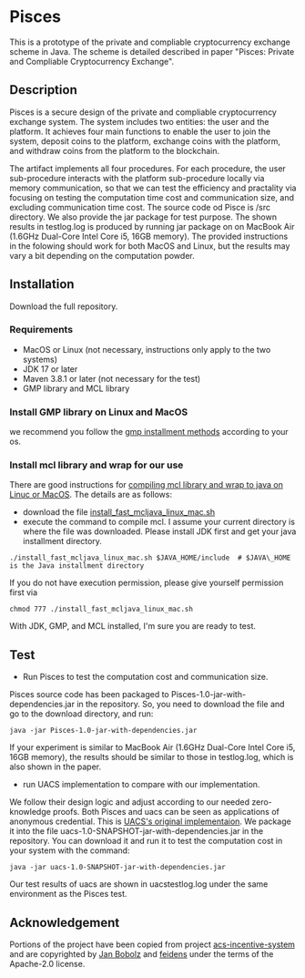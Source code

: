 # Pisces
This is a prototype of the private and compliable cryptocurrency exchange scheme in Java. The scheme is detailed described in paper "Pisces: Private and Compliable Cryptocurrency Exchange".

## Description
Pisces is a secure design of the private and compliable cryptocurrency exchange system. The system includes two entities: the user and the platform. It achieves four main functions to enable the user to join the system, deposit coins to the platform, exchange coins with the platform, and withdraw coins from the platform to the blockchain.

The artifact implements all four procedures. For each procedure, the user sub-procedure interacts with the platform sub-procedure locally via memory communication, so that we can test the efficiency and practality via focusing on testing the computation time cost and communication size, and excluding communication time cost. The source code od Pisce is /src directory. We also provide the jar package for test purpose. The shown results in testlog.log is produced by running jar package on on MacBook Air (1.6GHz Dual-Core Intel Core i5, 16GB memory). The provided instructions in the folowing  should work for both MacOS and Linux, but the results may vary a bit depending on the computation powder.

## Installation
Download the full repository.

### Requirements
- MacOS or Linux (not necessary, instructions only apply to the two systems)
- JDK 17 or later
- Maven 3.8.1 or later (not necessary for the test)
- GMP library and MCL library

### Install GMP library on Linux and MacOS
we recommend you follow the [gmp installment methods](https://github.com/alibaba-edu/mpc4j/tree/main/mpc4j-native-tool/doc) according to your os. 

### Install mcl library and wrap for our use
There are good instructions for [compiling mcl library and wrap to java on Linuc or MacOS](https://github.com/cryptimeleon/mclwrap#compiling-mcl-on-linux-or-macos). The details are as follows:

- download the file [install_fast_mcljava_linux_mac.sh](https://github.com/cryptimeleon/mclwrap/blob/develop/scripts/install_fast_mcljava_linux_mac.sh)
- execute the command to compile mcl. I assume your current directory is where the file was downloaded. Please install JDK first and get your java installment directory.

```
./install_fast_mcljava_linux_mac.sh $JAVA_HOME/include  # $JAVA\_HOME is the Java installment directory
```
If you do not have execution permission, please give yourself permission first via 
```
chmod 777 ./install_fast_mcljava_linux_mac.sh
```

With JDK, GMP, and MCL installed, I'm sure you are ready to test.

## Test
- Run Pisces to test the computation cost and communication size.

Pisces source code has been packaged to Pisces-1.0-jar-with-dependencies.jar in the repository. So, you need to download the file and go to the download directory, and run:
```
java -jar Pisces-1.0-jar-with-dependencies.jar
```
If your experiment is similar to MacBook Air (1.6GHz Dual-Core Intel Core i5, 16GB memory), the results should be similar to those in testlog.log, which is also shown in the paper.
 
- run UACS implementation to compare with our implementation.

We follow their design logic and adjust according to our needed zero-knowledge proofs. Both Pisces and uacs can be seen as applications of anonymous credential. This is [UACS's original implementaion](https://github.com/cryptimeleon/uacs-incentive-system). We package it into the file uacs-1.0-SNAPSHOT-jar-with-dependencies.jar in the repository. You can download it and run it to test the computation cost in your system with the command:
```
java -jar uacs-1.0-SNAPSHOT-jar-with-dependencies.jar
```
Our test results of uacs are shown in uacstestlog.log under the same environment as the Pisces test.

## Acknowledgement
Portions of the project have been copied from project [acs-incentive-system](https://github.com/cryptimeleon/uacs-incentive-system) and are copyrighted by [Jan Bobolz](https://github.com/JanBobolz) and [feidens](https://github.com/feidens)  under the terms of the Apache-2.0 license.
